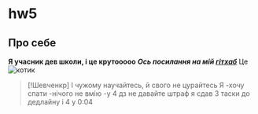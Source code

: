 # hw5
## Про себе
**Я учасник дев школи, і це крутооооо**
***Ось посилання на мій [гітхаб](https://github.com/mndn7)***
Це ![котик](https://i.pinimg.com/564x/d6/db/e7/d6dbe7cdd44e2d8e52e6c18a9a635c49.jpg)
> [!Шевченкр]
> І чужому научайтесь, й свого не цурайтесь 
Я
-хочу спати
-нічого не вмію
-у 4 дз не давайте штраф я сдав 3 таски до дедлайну і 4 у 0:04
